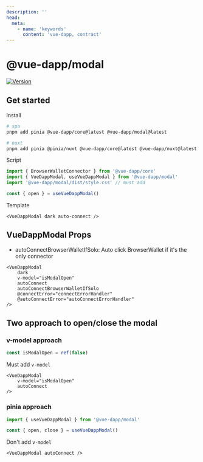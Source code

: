 ```yaml
---
description: ''
head:
  meta:
    - name: 'keywords'
      content: 'vue-dapp, contract'
---
```


# @vue-dapp/modal

<a href="https://www.npmjs.com/package/@vue-dapp/modal"><img src="https://badgen.net/npm/v/@vue-dapp/modal" alt="Version"></a>

## Get started

Install

```bash
# spa
pnpm add pinia @vue-dapp/core@latest @vue-dapp/modal@latest

# nuxt
pnpm add pinia @pinia/nuxt @vue-dapp/core@latest @vue-dapp/nuxt@latest @vue-dapp/modal@latest
```

Script

```ts
import { BrowserWalletConnector } from '@vue-dapp/core'
import { VueDappModal, useVueDappModal } from '@vue-dapp/modal'
import '@vue-dapp/modal/dist/style.css' // must add

const { open } = useVueDappModal()
```

Template

```vue
<VueDappModal dark auto-connect />
```

## VueDappModal Props

- autoConnectBrowserWalletIfSolo: Auto click BrowserWallet if it's the only connector

```vue
<VueDappModal
	dark
	v-model="isModalOpen"
	autoConnect
	autoConnectBrowserWalletIfSolo
	@connectError="connectErrorHandler"
	@autoConnectError="autoConnectErrorHandler"
/>
```


## Two approach to open/close the modal

### v-model approach

```ts
const isModalOpen = ref(false)
```

Must add `v-model`
```vue
<VueDappModal
	v-model="isModalOpen"
	autoConnect
/>
```

### pinia approach

```ts
import { useVueDappModal } from '@vue-dapp/modal'

const { open, close } = useVueDappModal()
```

Don't add `v-model`
```vue
<VueDappModal autoConnect />
```

